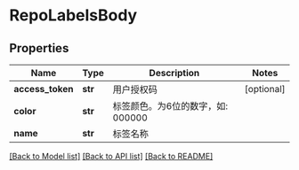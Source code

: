 # RepoLabelsBody

## Properties
Name | Type | Description | Notes
------------ | ------------- | ------------- | -------------
**access_token** | **str** | 用户授权码 | [optional] 
**color** | **str** | 标签颜色。为6位的数字，如: 000000 | 
**name** | **str** | 标签名称 | 

[[Back to Model list]](../README.md#documentation-for-models) [[Back to API list]](../README.md#documentation-for-api-endpoints) [[Back to README]](../README.md)

